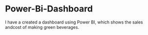 # Power-Bi-Dashboard
I have a created a dashboard using Power BI, which shows the sales andcost of making green beverages.
